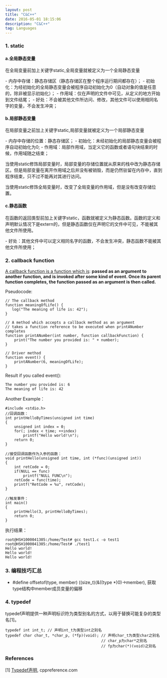 ```yaml
---
layout: post
title: "C&C++"
date: 2016-05-01 18:15:06 
description: "C&C++"
tag: Languages
---
```


### 1. static 

#### a.全局静态变量

<p>在全局变量前加上关键字static,全局变量就被定义为一个全局静态变量</p>
- 内存中存储：静态存储区（静态存储区在整个程序运行期间都存在）；
- 初始化：为经初始化的全局静态变量会被程序自动初始化为0（自动对象的值是任意的，除非被显示初始化）；
- 作用域：仅在声明的文件中可见，从定义的地方开始到文件结尾；
- 好处：不会被其他文件所访问、修改，其他文件可以使用相同名字的变量，不会发生冲突；

#### b.局部静态变量
<p>在局部变量之前加上关键字static,局部变量就被定义为一个局部静态变量</p>
- 内存中存储的位置：静态存储区；
- 初始化：未经初始化的局部静态变量会被程序自动初始化为0;
- 作用域：局部作用域，当定义它的函数或者语句块结束的时候，作用域随之结束；

<p>当使用static修饰局部变量时，局部变量的存储位置就从原来的栈中改为静态存储区。但是局部变量在离开作用域之后并没有被销毁，而是仍然驻留在内存中，直到程序结束，只不过不能再对其进行访问。</p>
<p>当使用static修饰全局变量时，改变了全局变量的作用域，但是没有改变存储位置。</p>

#### c.静态函数
<p>在函数的返回类型前加上关键字static，函数就被定义为静态函数。函数的定义和声明默认情况下是extern的，但是静态函数仅在声明它的文件中可见，不能被其他文件所使用。</p>
- 好处：其他文件中可以定义相同名字的函数，不会发生冲突，静态函数不能被其他文件所使用；

### 2. callback function

[A callback function is a function which is](http://stackoverflow.com/questions/824234/what-is-a-callback-function): **passed as an argument to another function, and is invoked after some kind of event. Once its parent function completes, the function passed as an argument is then called.**
<p>Pseudocode:</p>

    // The callback method
    function meaningOfLife() {
       log("The meaning of life is: 42");
    }

    // A method which accepts a callback method as an argument
    // takes a function reference to be executed when printANumber completes
    function printANumber(int number, function callbackFunction) {
        print("The number you provided is: " + number);
    }

    // Driver method
    function event() {
        printANumber(6, meaningOfLife);
    }

Result if you called event():

    The number you provided is: 6
    The meaning of life is: 42

Another Example：

    #include <stdio.h>
    //回调函数：
    int printHelloByTimes(unsigned int time)
    {
        unsigned int index = 0;
        for(; index < time; ++index)
            printf("Hello world!\n");
        return 0;
    }

    //接受回调函数作为入参的函数：
    void printHello(unsigned int time, int (*func)(unsigned int))
    {
        int retCode = 0;
        if(NULL == func)
            printf("NULL FUNC\n");
        retCode = func(time);
        printf("RetCode = %u", retCode);
    }

    //触发事件：
    int main()
    {
        printHello(3, printHelloByTimes);
        return 0;
    }

<p>执行结果：</p>

    root@HSH1000041305:/home/Test# gcc test1.c -o test1
    root@HSH1000041305:/home/Test# ./test1
    Hello world!
    Hello world!
    Hello world!

### 3. 编程技巧汇总
- #define offsetof(type, member) ((size_t)(&((type *)0)->member), 获取type结构中member成员变量的偏移

### 4. typedef
typedef声明提供一种声明标识符为类型别名的方式，以用于替换可能复杂的类型名[1]。

	typedef int int_t; // 声明int_t为类型int之别名
	typedef char char_t, *char_p, (*fp)(void); // 声明char_t为类型char之别名
	                                           // char_p为char*之别名
	                                           // fp为char(*)(void)之别名


### References

[1] [Typedef声明](http://zh.cppreference.com/w/c/language/typedef), cppreference.com